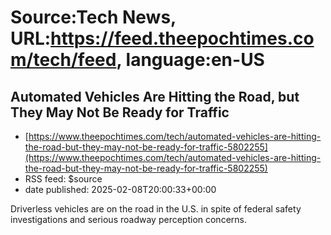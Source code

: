 # Source:Tech News, URL:https://feed.theepochtimes.com/tech/feed, language:en-US

## Automated Vehicles Are Hitting the Road, but They May Not Be Ready for Traffic
 - [https://www.theepochtimes.com/tech/automated-vehicles-are-hitting-the-road-but-they-may-not-be-ready-for-traffic-5802255](https://www.theepochtimes.com/tech/automated-vehicles-are-hitting-the-road-but-they-may-not-be-ready-for-traffic-5802255)
 - RSS feed: $source
 - date published: 2025-02-08T20:00:33+00:00

Driverless vehicles are on the road in the U.S. in spite of federal safety investigations and serious roadway perception concerns.

